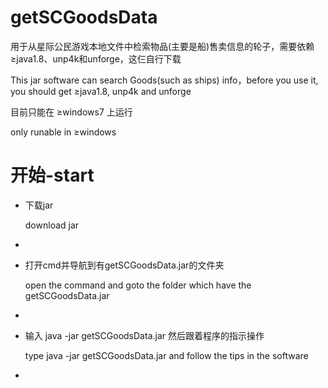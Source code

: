 # getSCGoodsData
  <p>用于从星际公民游戏本地文件中检索物品(主要是船)售卖信息的轮子，需要依赖 ≥java1.8、unp4k和unforge，这仨自行下载</p>
  <p>This jar software can search Goods(such as ships) info，before you use it, you should get ≥java1.8, unp4k and unforge</p>
  <p>目前只能在 ≥windows7 上运行</p>
  <p>only runable in ≥windows</p>
  
# 开始-start

  <ul>
    <li>  
      <p>下载jar</p>
      <p>download jar</p>
    <li/>
    <li>  
      <p>打开cmd并导航到有getSCGoodsData.jar的文件夹</p>
      <p>open the command and goto the folder which have the getSCGoodsData.jar</p>
    <li/>
    <li>  
      <p>输入 java -jar getSCGoodsData.jar 然后跟着程序的指示操作</p>
      <p>type java -jar getSCGoodsData.jar and follow the tips in the software</p>
    <li/>
  <ul/>
  
  
